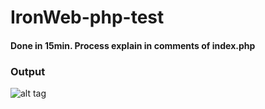 # IronWeb-php-test

#### Done in 15min. Process explain in comments of index.php

### Output

![alt tag](http://webexperience.fr/tommylopes/ironweb/output.png)
